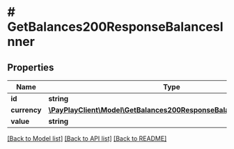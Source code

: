 # # GetBalances200ResponseBalancesInner

## Properties

Name | Type | Description | Notes
------------ | ------------- | ------------- | -------------
**id** | **string** |  |
**currency** | [**\PayPlayClient\Model\GetBalances200ResponseBalancesInnerCurrency**](GetBalances200ResponseBalancesInnerCurrency.md) |  |
**value** | **string** |  |

[[Back to Model list]](../../README.md#models) [[Back to API list]](../../README.md#endpoints) [[Back to README]](../../README.md)
